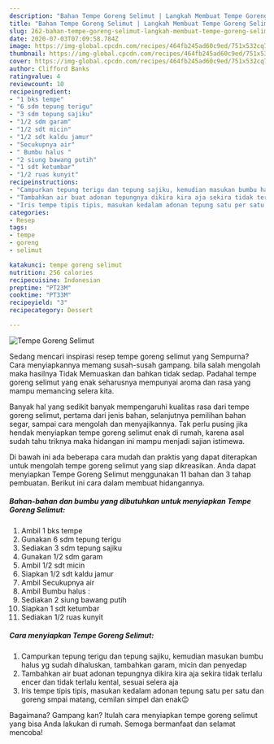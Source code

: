 ```yaml
---
description: "Bahan Tempe Goreng Selimut | Langkah Membuat Tempe Goreng Selimut Yang Enak Dan Lezat"
title: "Bahan Tempe Goreng Selimut | Langkah Membuat Tempe Goreng Selimut Yang Enak Dan Lezat"
slug: 262-bahan-tempe-goreng-selimut-langkah-membuat-tempe-goreng-selimut-yang-enak-dan-lezat
date: 2020-07-03T07:09:58.784Z
image: https://img-global.cpcdn.com/recipes/464fb245ad60c9ed/751x532cq70/tempe-goreng-selimut-foto-resep-utama.jpg
thumbnail: https://img-global.cpcdn.com/recipes/464fb245ad60c9ed/751x532cq70/tempe-goreng-selimut-foto-resep-utama.jpg
cover: https://img-global.cpcdn.com/recipes/464fb245ad60c9ed/751x532cq70/tempe-goreng-selimut-foto-resep-utama.jpg
author: Clifford Banks
ratingvalue: 4
reviewcount: 10
recipeingredient:
- "1 bks tempe"
- "6 sdm tepung terigu"
- "3 sdm tepung sajiku"
- "1/2 sdm garam"
- "1/2 sdt micin"
- "1/2 sdt kaldu jamur"
- "Secukupnya air"
- " Bumbu halus "
- "2 siung bawang putih"
- "1 sdt ketumbar"
- "1/2 ruas kunyit"
recipeinstructions:
- "Campurkan tepung terigu dan tepung sajiku, kemudian masukan bumbu halus yg sudah dihaluskan, tambahkan garam, micin dan penyedap"
- "Tambahkan air buat adonan tepungnya dikira kira aja sekira tidak terlalu encer dan tidak terlalu kental, sesuai selera aja"
- "Iris tempe tipis tipis, masukan kedalam adonan tepung satu per satu dan goreng smpai matang, cemilan simpel dan enak😉"
categories:
- Resep
tags:
- tempe
- goreng
- selimut

katakunci: tempe goreng selimut 
nutrition: 256 calories
recipecuisine: Indonesian
preptime: "PT23M"
cooktime: "PT33M"
recipeyield: "3"
recipecategory: Dessert

---
```



![Tempe Goreng Selimut](https://img-global.cpcdn.com/recipes/464fb245ad60c9ed/751x532cq70/tempe-goreng-selimut-foto-resep-utama.jpg)

Sedang mencari inspirasi resep tempe goreng selimut yang Sempurna? Cara menyiapkannya memang susah-susah gampang. bila salah mengolah maka hasilnya Tidak Memuaskan dan bahkan tidak sedap. Padahal tempe goreng selimut yang enak seharusnya mempunyai aroma dan rasa yang mampu memancing selera kita.

Banyak hal yang sedikit banyak mempengaruhi kualitas rasa dari tempe goreng selimut, pertama dari jenis bahan, selanjutnya pemilihan bahan segar, sampai cara mengolah dan menyajikannya. Tak perlu pusing jika hendak menyiapkan tempe goreng selimut enak di rumah, karena asal sudah tahu triknya maka hidangan ini mampu menjadi sajian istimewa.




Di bawah ini ada beberapa cara mudah dan praktis yang dapat diterapkan untuk mengolah tempe goreng selimut yang siap dikreasikan. Anda dapat menyiapkan Tempe Goreng Selimut menggunakan 11 bahan dan 3 tahap pembuatan. Berikut ini cara dalam membuat hidangannya.

<!--inarticleads1-->

##### Bahan-bahan dan bumbu yang dibutuhkan untuk menyiapkan Tempe Goreng Selimut:

1. Ambil 1 bks tempe
1. Gunakan 6 sdm tepung terigu
1. Sediakan 3 sdm tepung sajiku
1. Gunakan 1/2 sdm garam
1. Ambil 1/2 sdt micin
1. Siapkan 1/2 sdt kaldu jamur
1. Ambil Secukupnya air
1. Ambil  Bumbu halus :
1. Sediakan 2 siung bawang putih
1. Siapkan 1 sdt ketumbar
1. Sediakan 1/2 ruas kunyit




<!--inarticleads2-->

##### Cara menyiapkan Tempe Goreng Selimut:

1. Campurkan tepung terigu dan tepung sajiku, kemudian masukan bumbu halus yg sudah dihaluskan, tambahkan garam, micin dan penyedap
1. Tambahkan air buat adonan tepungnya dikira kira aja sekira tidak terlalu encer dan tidak terlalu kental, sesuai selera aja
1. Iris tempe tipis tipis, masukan kedalam adonan tepung satu per satu dan goreng smpai matang, cemilan simpel dan enak😉




Bagaimana? Gampang kan? Itulah cara menyiapkan tempe goreng selimut yang bisa Anda lakukan di rumah. Semoga bermanfaat dan selamat mencoba!
